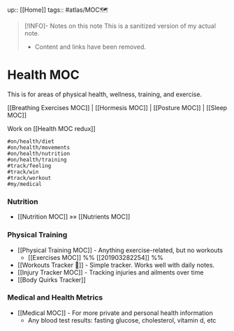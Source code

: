 up:: [[Home]]
tags:: #atlas/MOC🗺 

> [!INFO]- Notes on this note
> This is a sanitized version of my actual note. 
> - Content and links have been removed.


# Health MOC
This is for areas of physical health, wellness, training, and exercise.

[[Breathing Exercises MOC]] | [[Hormesis MOC]] | [[Posture MOC]] | [[Sleep MOC]]

Work on [[Health MOC redux]]

```
#on/health/diet
#on/health/movements
#on/health/nutrition
#on/health/training
#track/feeling 
#track/win 
#track/workout
#my/medical
```

### Nutrition
* [[Nutrition MOC]] »» [[Nutrients MOC]]

### Physical Training
- [[Physical Training MOC]] - Anything exercise-related, but no workouts 
	- [[Exercises MOC]] %% [[201903282254]] %%
- [[Workouts Tracker 🦾]] - Simple tracker. Works well with daily notes. 
- [[Injury Tracker MOC]] - Tracking injuries and ailments over time
- [[Body Quirks Tracker]]

### Medical and Health Metrics
- [[Medical MOC]] - For more private and personal health information
	- Any blood test results: fasting glucose, cholesterol, vitamin d, etc
